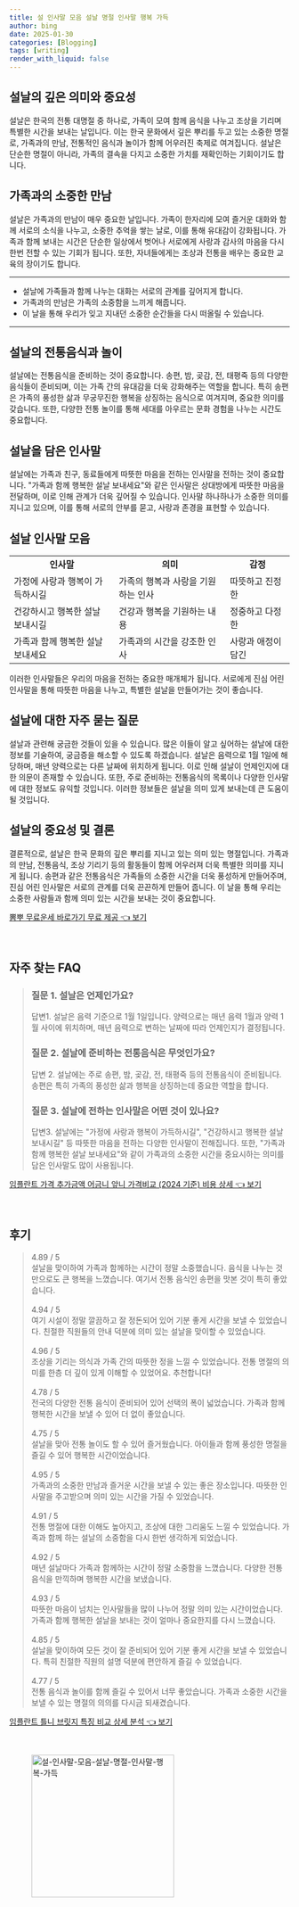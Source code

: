 ```yaml
---
title: 설 인사말 모음 설날 명절 인사말 행복 가득
author: bing
date: 2025-01-30
categories: [Blogging]
tags: [writing]
render_with_liquid: false
---
```



<h2 id="설날의 의미">설날의 깊은 의미와 중요성</h2>

<p>설날은 한국의 전통 대명절 중 하나로, 가족이 모여 함께 음식을 나누고 조상을 기리며 특별한 시간을 보내는 날입니다. 이는 한국 문화에서 깊은 뿌리를 두고 있는 소중한 명절로, 가족과의 만남, 전통적인 음식과 놀이가 함께 어우러진 축제로 여겨집니다. 설날은 단순한 명절이 아니라, 가족의 결속을 다지고 소중한 가치를 재확인하는 기회이기도 합니다.</p>

<h2 id="가족과의 만남">가족과의 소중한 만남</h2>

<p>설날은 가족과의 만남이 매우 중요한 날입니다. 가족이 한자리에 모여 즐거운 대화와 함께 서로의 소식을 나누고, 소중한 추억을 쌓는 날로, 이를 통해 유대감이 강화됩니다. 가족과 함께 보내는 시간은 단순한 일상에서 벗어나 서로에게 사랑과 감사의 마음을 다시 한번 전할 수 있는 기회가 됩니다. 또한, 자녀들에게는 조상과 전통을 배우는 중요한 교육의 장이기도 합니다.</p>

<hr />

<ul>
    <li>설날에 가족들과 함께 나누는 대화는 서로의 관계를 깊어지게 합니다.</li>
    <li>가족과의 만남은 가족의 소중함을 느끼게 해줍니다.</li>
    <li>이 날을 통해 우리가 잊고 지내던 소중한 순간들을 다시 떠올릴 수 있습니다.</li>
</ul>

<hr />

<h2 id="전통음식과 놀이">설날의 전통음식과 놀이</h2>

<p>설날에는 전통음식을 준비하는 것이 중요합니다. 송편, 밤, 곶감, 전, 태평죽 등의 다양한 음식들이 준비되며, 이는 가족 간의 유대감을 더욱 강화해주는 역할을 합니다. 특히 송편은 가족의 풍성한 삶과 무궁무진한 행복을 상징하는 음식으로 여겨지며, 중요한 의미를 갖습니다. 또한, 다양한 전통 놀이를 통해 세대를 아우르는 문화 경험을 나누는 시간도 중요합니다.</p>

<h2 id="설날 인사말의 의미">설날을 담은 인사말</h2>

<p>설날에는 가족과 친구, 동료들에게 따뜻한 마음을 전하는 인사말을 전하는 것이 중요합니다. "가족과 함께 행복한 설날 보내세요"와 같은 인사말은 상대방에게 따뜻한 마음을 전달하며, 이로 인해 관계가 더욱 깊어질 수 있습니다. 인사말 하나하나가 소중한 의미를 지니고 있으며, 이를 통해 서로의 안부를 묻고, 사랑과 존경을 표현할 수 있습니다.</p>

<h2 id="설날의 의미를 담은 인사말 모음">설날 인사말 모음</h2>

<table>
    <tr>
        <td style="text-align: center; height: 17px;"><b>인사말</b></td>
        <td style="text-align: center; height: 17px;"><b>의미</b></td>
        <td style="text-align: center; height: 17px;"><b>감정</b></td>
    </tr>
    <tr>
        <td>가정에 사랑과 행복이 가득하시길</td>
        <td>가족의 행복과 사랑을 기원하는 인사</td>
        <td>따뜻하고 진정한</td>
    </tr>
    <tr>
        <td>건강하시고 행복한 설날 보내시길</td>
        <td>건강과 행복을 기원하는 내용</td>
        <td>정중하고 다정한</td>
    </tr>
    <tr>
        <td>가족과 함께 행복한 설날 보내세요</td>
        <td>가족과의 시간을 강조한 인사</td>
        <td>사랑과 애정이 담긴</td>
    </tr>
</table>

<p>이러한 인사말들은 우리의 마음을 전하는 중요한 매개체가 됩니다. 서로에게 진심 어린 인사말을 통해 따뜻한 마음을 나누고, 특별한 설날을 만들어가는 것이 좋습니다.</p>

<h2 id="자주 묻는 질문">설날에 대한 자주 묻는 질문</h2>

<p>설날과 관련해 궁금한 것들이 있을 수 있습니다. 많은 이들이 알고 싶어하는 설날에 대한 정보를 기술하여, 궁금증을 해소할 수 있도록 하겠습니다. 설날은 음력으로 1월 1일에 해당하며, 매년 양력으로는 다른 날짜에 위치하게 됩니다. 이로 인해 설날이 언제인지에 대한 의문이 존재할 수 있습니다. 또한, 주로 준비하는 전통음식의 목록이나 다양한 인사말에 대한 정보도 유익할 것입니다. 이러한 정보들은 설날을 의미 있게 보내는데 큰 도움이 될 것입니다.</p>

<h2 id="설날의 중요성">설날의 중요성 및 결론</h2>

<p>결론적으로, 설날은 한국 문화의 깊은 뿌리를 지니고 있는 의미 있는 명절입니다. 가족과의 만남, 전통음식, 조상 기리기 등의 활동들이 함께 어우러져 더욱 특별한 의미를 지니게 됩니다. 송편과 같은 전통음식은 가족들의 소중한 시간을 더욱 풍성하게 만들어주며, 진심 어린 인사말은 서로의 관계를 더욱 끈끈하게 만들어 줍니다. 이 날을 통해 우리는 소중한 사람들과 함께 의미 있는 시간을 보내는 것이 중요합니다.</p>


<p><a class="click-button" title="뽐뿌 무료운세 바로가기 무료 제공" href="https://adkhouse.github.io/posts/%EB%BD%90%EB%BF%8C-%EB%AC%B4%EB%A3%8C%EC%9A%B4%EC%84%B8-%EB%B0%94%EB%A1%9C%EA%B0%80%EA%B8%B0-%EB%AC%B4%EB%A3%8C-%EC%A0%9C%EA%B3%B5/" rel="dofollow">뽐뿌 무료운세 바로가기 무료 제공 👈 보기</a></p><br>
<h2 id='자주_찾는_FAQ'>자주 찾는 FAQ</h2>
<div itemscope="" itemtype="https://schema.org/FAQPage"> 
<blockquote> 
<div itemscope="" itemprop="mainEntity" itemtype="https://schema.org/Question"> 
<h3 itemprop="name">질문 1. 설날은 언제인가요? </h3> 
<div itemscope="" itemprop="acceptedAnswer" itemtype="https://schema.org/Answer"> 
<span itemprop="text"> 
<p>답변1. 설날은 음력 기준으로 1월 1일입니다. 양력으로는 매년 음력 1월과 양력 1월 사이에 위치하며, 매년 음력으로 변하는 날짜에 따라 언제인지가 결정됩니다.</p> 
</span> 
</div> 
</div> 
<div itemscope="" itemprop="mainEntity" itemtype="https://schema.org/Question"> 
<h3 itemprop="name">질문 2. 설날에 준비하는 전통음식은 무엇인가요? </h3> 
<div itemscope="" itemprop="acceptedAnswer" itemtype="https://schema.org/Answer"> 
<span itemprop="text"> 
<p>답변 2. 설날에는 주로 송편, 밤, 곶감, 전, 태평죽 등의 전통음식이 준비됩니다. 송편은 특히 가족의 풍성한 삶과 행복을 상징하는데 중요한 역할을 합니다.</p> 
</span> 
</div> 
</div> 
<div itemscope="" itemprop="mainEntity" itemtype="https://schema.org/Question"> 
<h3 itemprop="name">질문 3. 설날에 전하는 인사말은 어떤 것이 있나요?</h3> 
<div itemscope="" itemprop="acceptedAnswer" itemtype="https://schema.org/Answer"> 
<span itemprop="text"> 
<p>답변3. 설날에는 "가정에 사랑과 행복이 가득하시길", "건강하시고 행복한 설날 보내시길" 등 따뜻한 마음을 전하는 다양한 인사말이 전해집니다. 또한, "가족과 함께 행복한 설날 보내세요"와 같이 가족과의 소중한 시간을 중요시하는 의미를 담은 인사말도 많이 사용됩니다.</p> 
</span> 
</div> 
</div> 
</blockquote> 
</div>
<p><a class="click-button" title="임플란트 가격 추가금액 어금니 앞니 가격비교 (2024 기준) 비용 상세" href="https://adkhouse.github.io/posts/%EC%9E%84%ED%94%8C%EB%9E%80%ED%8A%B8-%EA%B0%80%EA%B2%A9-%EC%B6%94%EA%B0%80%EA%B8%88%EC%95%A1-%EC%96%B4%EA%B8%88%EB%8B%88-%EC%95%9E%EB%8B%88-%EA%B0%80%EA%B2%A9%EB%B9%84%EA%B5%90-(2024-%EA%B8%B0%EC%A4%80)-%EB%B9%84%EC%9A%A9-%EC%83%81%EC%84%B8/" rel="dofollow">임플란트 가격 추가금액 어금니 앞니 가격비교 (2024 기준) 비용 상세 👈 보기</a></p><br>
<h2 id='후기'>후기</h2>
<div itemscope itemtype="https://schema.org/Product">
  <blockquote>
  <div itemprop="review" itemscope itemtype="https://schema.org/Review">
      <div itemprop="reviewRating" itemscope itemtype="https://schema.org/Rating"> <span itemprop="ratingValue">4.89</span> / <span itemprop="bestRating">5</span> </div>
      <span itemprop="reviewBody">설날을 맞이하여 가족과 함께하는 시간이 정말 소중했습니다. 음식을 나누는 것만으로도 큰 행복을 느꼈습니다. 여기서 전통 음식인 송편을 맛본 것이 특히 좋았습니다.</span>
  </div>
  <br>
  <div itemprop="review" itemscope itemtype="https://schema.org/Review">
      <div itemprop="reviewRating" itemscope itemtype="https://schema.org/Rating"> <span itemprop="ratingValue">4.94</span> / <span itemprop="bestRating">5</span> </div>
      <span itemprop="reviewBody">여기 시설이 정말 깔끔하고 잘 정돈되어 있어 기분 좋게 시간을 보낼 수 있었습니다. 친절한 직원들의 안내 덕분에 의미 있는 설날을 맞이할 수 있었습니다.</span>
  </div>
  <br>
  <div itemprop="review" itemscope itemtype="https://schema.org/Review">
      <div itemprop="reviewRating" itemscope itemtype="https://schema.org/Rating"> <span itemprop="ratingValue">4.96</span> / <span itemprop="bestRating">5</span> </div>
      <span itemprop="reviewBody">조상을 기리는 의식과 가족 간의 따뜻한 정을 느낄 수 있었습니다. 전통 명절의 의미를 한층 더 깊이 있게 이해할 수 있었어요. 추천합니다!</span>
  </div>
  <br>
  <div itemprop="review" itemscope itemtype="https://schema.org/Review">
      <div itemprop="reviewRating" itemscope itemtype="https://schema.org/Rating"> <span itemprop="ratingValue">4.78</span> / <span itemprop="bestRating">5</span> </div>
      <span itemprop="reviewBody">전국의 다양한 전통 음식이 준비되어 있어 선택의 폭이 넓었습니다. 가족과 함께 행복한 시간을 보낼 수 있어 더 없이 좋았습니다.</span>
  </div>
  <br>
  <div itemprop="review" itemscope itemtype="https://schema.org/Review">
      <div itemprop="reviewRating" itemscope itemtype="https://schema.org/Rating"> <span itemprop="ratingValue">4.75</span> / <span itemprop="bestRating">5</span> </div>
      <span itemprop="reviewBody">설날을 맞아 전통 놀이도 할 수 있어 즐거웠습니다. 아이들과 함께 풍성한 명절을 즐길 수 있어 행복한 시간이었습니다.</span>
  </div>
  <br>
  <div itemprop="review" itemscope itemtype="https://schema.org/Review">
      <div itemprop="reviewRating" itemscope itemtype="https://schema.org/Rating"> <span itemprop="ratingValue">4.95</span> / <span itemprop="bestRating">5</span> </div>
      <span itemprop="reviewBody">가족과의 소중한 만남과 즐거운 시간을 보낼 수 있는 좋은 장소입니다. 따뜻한 인사말을 주고받으며 의미 있는 시간을 가질 수 있었습니다.</span>
  </div>
  <br>
  <div itemprop="review" itemscope itemtype="https://schema.org/Review">
      <div itemprop="reviewRating" itemscope itemtype="https://schema.org/Rating"> <span itemprop="ratingValue">4.91</span> / <span itemprop="bestRating">5</span> </div>
      <span itemprop="reviewBody">전통 명절에 대한 이해도 높아지고, 조상에 대한 그리움도 느낄 수 있었습니다. 가족과 함께 하는 설날의 소중함을 다시 한번 생각하게 되었습니다.</span>
  </div>
  <br>
  <div itemprop="review" itemscope itemtype="https://schema.org/Review">
      <div itemprop="reviewRating" itemscope itemtype="https://schema.org/Rating"> <span itemprop="ratingValue">4.92</span> / <span itemprop="bestRating">5</span> </div>
      <span itemprop="reviewBody">매년 설날마다 가족과 함께하는 시간이 정말 소중함을 느꼈습니다. 다양한 전통 음식을 만끽하며 행복한 시간을 보냈습니다.</span>
  </div>
  <br>
  <div itemprop="review" itemscope itemtype="https://schema.org/Review">
      <div itemprop="reviewRating" itemscope itemtype="https://schema.org/Rating"> <span itemprop="ratingValue">4.93</span> / <span itemprop="bestRating">5</span> </div>
      <span itemprop="reviewBody">따뜻한 마음이 넘치는 인사말들을 많이 나누어 정말 의미 있는 시간이었습니다. 가족과 함께 행복한 설날을 보내는 것이 얼마나 중요한지를 다시 느꼈습니다.</span>
  </div>
  <br>
  <div itemprop="review" itemscope itemtype="https://schema.org/Review">
      <div itemprop="reviewRating" itemscope itemtype="https://schema.org/Rating"> <span itemprop="ratingValue">4.85</span> / <span itemprop="bestRating">5</span> </div>
      <span itemprop="reviewBody">설날을 맞이하여 모든 것이 잘 준비되어 있어 기분 좋게 시간을 보낼 수 있었습니다. 특히 친절한 직원의 설명 덕분에 편안하게 즐길 수 있었습니다.</span>
  </div>
  <br>
  <div itemprop="review" itemscope itemtype="https://schema.org/Review">
      <div itemprop="reviewRating" itemscope itemtype="https://schema.org/Rating"> <span itemprop="ratingValue">4.77</span> / <span itemprop="bestRating">5</span> </div>
      <span itemprop="reviewBody">전통 음식과 놀이를 함께 즐길 수 있어서 너무 좋았습니다. 가족과 소중한 시간을 보낼 수 있는 명절의 의의를 다시금 되새겼습니다.</span>
  </div>
  </blockquote>
</div>
<p><a class="click-button" title="임플란트 틀니 브릿지 특징 비교 상세 분석" href="https://adkhouse.github.io/posts/%EC%9E%84%ED%94%8C%EB%9E%80%ED%8A%B8-%ED%8B%80%EB%8B%88-%EB%B8%8C%EB%A6%BF%EC%A7%80-%ED%8A%B9%EC%A7%95-%EB%B9%84%EA%B5%90-%EC%83%81%EC%84%B8-%EB%B6%84%EC%84%9D/" rel="dofollow">임플란트 틀니 브릿지 특징 비교 상세 분석 👈 보기</a></p><br>
<figure class="image"><img src="https://adkhouse.github.io/assets/img/thumbnail/설-인사말-모음-설날-명절-인사말-행복-가득.webp" alt="설-인사말-모음-설날-명절-인사말-행복-가득" width="256" height="256"></figure>